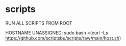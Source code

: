 # scripts

RUN ALL SCRIPTS FROM ROOT

HOSTNAME UNASSIGNED: sudo bash <(curl -Ls https://github.com/scriptsbu/scripts/raw/main/host.sh)
